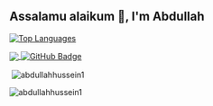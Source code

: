 ## Assalamu alaikum 👋, I'm Abdullah</h1>

[![Top Languages](https://github-readme-stats.vercel.app/api/top-langs?username=abdullahhussein1&show_icons=true&hide_border=true&title_color=ffffff&text_color=ffffff&border_radius=20&&theme=transparent&layout=compact&card_width=450)](https://github.com/abdullahhussein1/abdullahhussein1)

<a href="https://github.com/Meghna-DAS/github-profile-views-counter">
    <img align="center" src="https://komarev.com/ghpvc/?username=abdullahhussein1">
</a>
<a href="https://github.com/abdullahhussein1?tab=followers"><img align="center" src="https://img.shields.io/github/followers/abdullahhussein1?label=Followers&style=social" alt="GitHub Badge"></a>

<p>&nbsp;<img align="center" src="https://github-readme-stats.vercel.app/api?username=abdullahhussein1&show_icons=true&hide_border=true&title_color=ffffff&text_color=ffffff&border_radius=20&&theme=transparent&locale=en" alt="abdullahhussein1" /></p>

<p><img align="center" src="https://github-readme-streak-stats.herokuapp.com/?user=abdullahhussein1&show_icons=true&hide_border=true&title_color=ffffff&text_color=ffffff&border_radius=20&&theme=transparent" alt="abdullahhussein1" /></p>